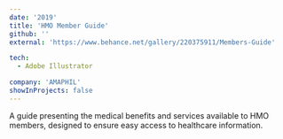```yaml
---
date: '2019'
title: 'HMO Member Guide'
github: ''
external: 'https://www.behance.net/gallery/220375911/Members-Guide'

tech:
  - Adobe Illustrator

company: 'AMAPHIL'
showInProjects: false
---
```


A guide presenting the medical benefits and services available to HMO members, designed to ensure easy access to healthcare information.
